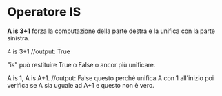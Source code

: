 # Operatore IS
**A is 3+1**  forza la computazione della parte destra e la unifica con la parte sinistra.  

4 is 3+1  //output: True  

"is" può restituire True o False o ancor più unificare.  

A is 1,
A is A+1. //output: False questo perché unifica A con 1 all'inizio poi verifica se A sia uguale ad A+1 e questo non è vero.  



